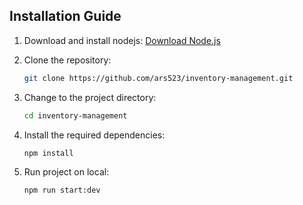 ## Installation Guide

1. Download and install nodejs:
   [Download Node.js]('https://nodejs.org/en/download/prebuilt-installer')
   <br>

2. Clone the repository:
   ```bash
   git clone https://github.com/ars523/inventory-management.git
   ```
3. Change to the project directory:
   ```bash
   cd inventory-management
   ```
4. Install the required dependencies:
   ```bash
   npm install
   ```
5. Run project on local:
   ```bash
   npm run start:dev
   ```
